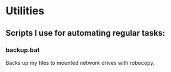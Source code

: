 # Utilities
## Scripts I use for automating regular tasks:

### backup.bat
Backs up my files to mounted network drives with robocopy.

